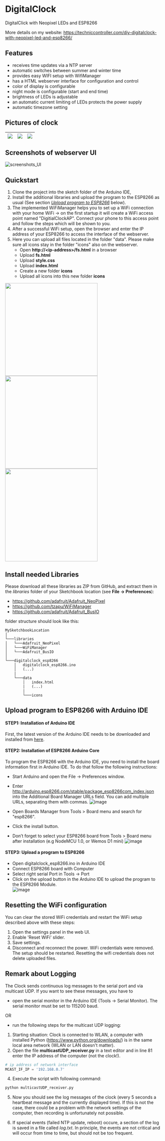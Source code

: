 # DigitalClock

DigitalClick with Neopixel LEDs and ESP8266

More details on my website: https://techniccontroller.com/diy-digitalclock-with-neopixel-led-and-esp8266/ 


## Features
- receives time updates via a NTP server
- automatic switches between summer and winter time
- provides easy WIFI setup with WifiManager
- has a HTML webserver interface for configuration and control
- color of display is configurable
- night mode is configurable (start and end time)
- brightness of LEDs is adjustable
- an automatic current limiting of LEDs protects the power supply
- automatic timezone setting

## Pictures of clock


| ![](https://techniccontroller.com/wp-content/uploads/IMG_20250222_194337_crop_500px.webp) | ![](https://techniccontroller.com/wp-content/uploads/IMG_20240908_165214_crop_500px.webp) | ![](https://techniccontroller.com/wp-content/uploads/IMG_20240908_204507_crop_500px.webp) |
|-|-|-|


## Screenshots of webserver UI


![screenshots_UI](https://techniccontroller.com/wp-content/uploads/weboberflache_DIGITALCLOCK_12-png.webp)


## Quickstart

1. Clone the project into the sketch folder of the Arduino IDE, 
2. Install the additional libraries and upload the program to the ESP8266 as usual (See section [*Upload program to ESP8266*](https://github.com/techniccontroller/ringclock_esp8266/blob/main/README.md#upload-program-to-esp8266-with-arduino-ide) below). 
3. The implemented WiFiManager helps you to set up a WiFi connection with your home WiFi -> on the first startup it will create a WiFi access point named "DigitialClockAP". Connect your phone to this access point and follow the steps which will be shown to you. 
4. After a successful WiFi setup, open the browser and enter the IP address of your ESP8266 to access the interface of the webserver. 
5. Here you can upload all files located in the folder "data". Please make sure all icons stay in the folder "icons" also on the webserver.
    - Open **http://\<ip-address\>/fs.html** in a browser
    - Upload **fs.html**
    - Upload **style.css**
    - Upload **index.html**
    - Create a new folder **icons**
    - Upload all icons into this new folder **icons**


<img src="https://techniccontroller.com/wp-content/uploads/filemanager1-1-1.png" height="300px" /> <img src="https://techniccontroller.com/wp-content/uploads/filemanager2-1-1.png" height="300px" /> <img src="https://techniccontroller.com/wp-content/uploads/filemanager3-1-1.png" height="300px" />

## Install needed Libraries

Please download all these libraries as ZIP from GitHub, and extract them in the *libraries* folder of your Sketchbook location (see **File -> Preferences**):

- https://github.com/adafruit/Adafruit_NeoPixel
- https://github.com/tzapu/WiFiManager
- https://github.com/adafruit/Adafruit_BusIO

folder structure should look like this:

```
MySketchbookLocation 
│
└───libraries
│   └───Adafruit_NeoPixel
│   └───WiFiManager
│   └───Adafruit_BusIO
│   
└───digitalclock_esp8266
    │   digitalclock_esp8266.ino
    │   (...)
    |
    └───data
        │   index.html
        |   (...)
        |
        └───icons 
```


## Upload program to ESP8266 with Arduino IDE

#### STEP1: Installation of Arduino IDE
First, the latest version of the Arduino IDE needs to be downloaded and installed from [here](https://www.arduino.cc/en/software).

#### STEP2: Installation of ESP8266 Arduino Core
To program the ESP8266 with the Arduino IDE, you need to install the board information first in Arduino IDE. To do that follow the following instructions:

- Start Arduino and open the File -> Preferences window.

- Enter http://arduino.esp8266.com/stable/package_esp8266com_index.json into the Additional Board Manager URLs field. You can add multiple URLs, separating them with commas.
![image](https://user-images.githubusercontent.com/36072504/169649790-1b85660e-8c7d-4dfe-a63a-5dfd9862a5de.png)

- Open Boards Manager from Tools > Board menu and search for "esp8266".

- Click the install button.

- Don’t forget to select your ESP8266 board from Tools > Board menu after installation (e.g NodeMCU 1.0, or Wemos D1 mini)
![image](https://user-images.githubusercontent.com/36072504/169649801-898c4819-9145-45c5-b65b-52f2689ab646.png)

#### STEP3: Upload a program to ESP8266

- Open digitalclock_esp8266.ino in Arduino IDE
- Connect ESP8266 board with Computer
- Select right serial Port in Tools -> Port
- Click on the upload button in the Arduino IDE to upload the program to the ESP8266 Module.     
![image](https://user-images.githubusercontent.com/36072504/169649810-1fda75c2-5f4d-4d71-98fe-30985d82f7f5.png)


## Resetting the WiFi configuration

You can clear the stored WiFi credentials and restart the WiFi setup described above with these steps:
1. Open the settings panel in the web UI.
2. Enable 'Reset WiFi' slider.
3. Save settings.
4. Disconnect and reconnect the power. WiFi credentials were removed. The setup should be restarted.
Resetting the wifi credentials does not delete uploaded files.

## Remark about Logging

The Clock sends continuous log messages to the serial port and via multicast UDP. If you want to see these messages, you have to 

- open the serial monitor in the Arduino IDE (Tools -> Serial Monitor). The serial monitor must be set to 115200 baud.

OR

- run the following steps for the multicast UDP logging:

1. Starting situation: Clock is connected to WLAN, a computer with installed Python (https://www.python.org/downloads/) is in the same local area network (WLAN or LAN doesn't matter).
3. Open the file **multicastUDP_receiver.py** in a text editor and in line 81 enter the IP address of the computer (not the clock!).
```python	
# ip address of network interface
MCAST_IF_IP = '192.168.0.7'
```
4. Execute the script with following command: 

```bash
python multicastUDP_receiver.py
```

5. Now you should see the log messages of the clock (every 5 seconds a heartbeat message and the currently displayed time). 
If this is not the case, there could be a problem with the network settings of the computer, then recording is unfortunately not possible.

6. If special events (failed NTP update, reboot) occure, a section of the log is saved in a file called *log.txt*. 
In principle, the events are not critical and will occur from time to time, but should not be too frequent.
